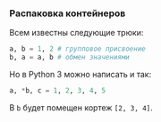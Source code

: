 ### Распаковка контейнеров

Всем известны следующие трюки:
```python
a, b = 1, 2 # групповое присвоение
b, a = a, b # обмен значениями
```

Но в Python 3 можно написать и так:
```python
a, *b, c = 1, 2, 3, 4, 5
```
В `b` будет помещен кортеж `[2, 3, 4]`.